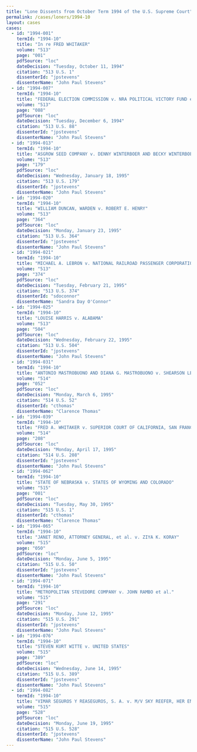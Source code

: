 ```yaml
---
title: "Lone Dissents from October Term 1994 of the U.S. Supreme Court"
permalink: /cases/loners/1994-10
layout: cases
cases:
  - id: "1994-001"
    termId: "1994-10"
    title: "In re FRED WHITAKER"
    volume: "513"
    page: "001"
    pdfSource: "loc"
    dateDecision: "Tuesday, October 11, 1994"
    citation: "513 U.S. 1"
    dissenterId: "jpstevens"
    dissenterName: "John Paul Stevens"
  - id: "1994-007"
    termId: "1994-10"
    title: "FEDERAL ELECTION COMMISSION v. NRA POLITICAL VICTORY FUND et al."
    volume: "513"
    page: "088"
    pdfSource: "loc"
    dateDecision: "Tuesday, December 6, 1994"
    citation: "513 U.S. 88"
    dissenterId: "jpstevens"
    dissenterName: "John Paul Stevens"
  - id: "1994-013"
    termId: "1994-10"
    title: "ASGROW SEED COMPANY v. DENNY WINTERBOER AND BECKY WINTERBOER, DBA DEEBEES"
    volume: "513"
    page: "179"
    pdfSource: "loc"
    dateDecision: "Wednesday, January 18, 1995"
    citation: "513 U.S. 179"
    dissenterId: "jpstevens"
    dissenterName: "John Paul Stevens"
  - id: "1994-020"
    termId: "1994-10"
    title: "WILLIAM DUNCAN, WARDEN v. ROBERT E. HENRY"
    volume: "513"
    page: "364"
    pdfSource: "loc"
    dateDecision: "Monday, January 23, 1995"
    citation: "513 U.S. 364"
    dissenterId: "jpstevens"
    dissenterName: "John Paul Stevens"
  - id: "1994-021"
    termId: "1994-10"
    title: "MICHAEL A. LEBRON v. NATIONAL RAILROAD PASSENGER CORPORATION"
    volume: "513"
    page: "374"
    pdfSource: "loc"
    dateDecision: "Tuesday, February 21, 1995"
    citation: "513 U.S. 374"
    dissenterId: "sdoconnor"
    dissenterName: "Sandra Day O'Connor"
  - id: "1994-025"
    termId: "1994-10"
    title: "LOUISE HARRIS v. ALABAMA"
    volume: "513"
    page: "504"
    pdfSource: "loc"
    dateDecision: "Wednesday, February 22, 1995"
    citation: "513 U.S. 504"
    dissenterId: "jpstevens"
    dissenterName: "John Paul Stevens"
  - id: "1994-031"
    termId: "1994-10"
    title: "ANTONIO MASTROBUONO AND DIANA G. MASTROBUONO v. SHEARSON LEHMAN HUTTON, INC., et al."
    volume: "514"
    page: "052"
    pdfSource: "loc"
    dateDecision: "Monday, March 6, 1995"
    citation: "514 U.S. 52"
    dissenterId: "cthomas"
    dissenterName: "Clarence Thomas"
  - id: "1994-039"
    termId: "1994-10"
    title: "FRED A. WHITAKER v. SUPERIOR COURT OF CALIFORNIA, SAN FRANCISCO COUNTY (MERRILL REESE, INC., REAL PARTY IN INTEREST)"
    volume: "514"
    page: "208"
    pdfSource: "loc"
    dateDecision: "Monday, April 17, 1995"
    citation: "514 U.S. 208"
    dissenterId: "jpstevens"
    dissenterName: "John Paul Stevens"
  - id: "1994-062"
    termId: "1994-10"
    title: "STATE OF NEBRASKA v. STATES OF WYOMING AND COLORADO"
    volume: "515"
    page: "001"
    pdfSource: "loc"
    dateDecision: "Tuesday, May 30, 1995"
    citation: "515 U.S. 1"
    dissenterId: "cthomas"
    dissenterName: "Clarence Thomas"
  - id: "1994-065"
    termId: "1994-10"
    title: "JANET RENO, ATTORNEY GENERAL, et al. v. ZIYA K. KORAY"
    volume: "515"
    page: "050"
    pdfSource: "loc"
    dateDecision: "Monday, June 5, 1995"
    citation: "515 U.S. 50"
    dissenterId: "jpstevens"
    dissenterName: "John Paul Stevens"
  - id: "1994-071"
    termId: "1994-10"
    title: "METROPOLITAN STEVEDORE COMPANY v. JOHN RAMBO et al."
    volume: "515"
    page: "291"
    pdfSource: "loc"
    dateDecision: "Monday, June 12, 1995"
    citation: "515 U.S. 291"
    dissenterId: "jpstevens"
    dissenterName: "John Paul Stevens"
  - id: "1994-076"
    termId: "1994-10"
    title: "STEVEN KURT WITTE v. UNITED STATES"
    volume: "515"
    page: "389"
    pdfSource: "loc"
    dateDecision: "Wednesday, June 14, 1995"
    citation: "515 U.S. 389"
    dissenterId: "jpstevens"
    dissenterName: "John Paul Stevens"
  - id: "1994-082"
    termId: "1994-10"
    title: "VIMAR SEGUROS Y REASEGUROS, S. A. v. M/V SKY REEFER, HER ENGINES, ETC., et al."
    volume: "515"
    page: "528"
    pdfSource: "loc"
    dateDecision: "Monday, June 19, 1995"
    citation: "515 U.S. 528"
    dissenterId: "jpstevens"
    dissenterName: "John Paul Stevens"
---
```

